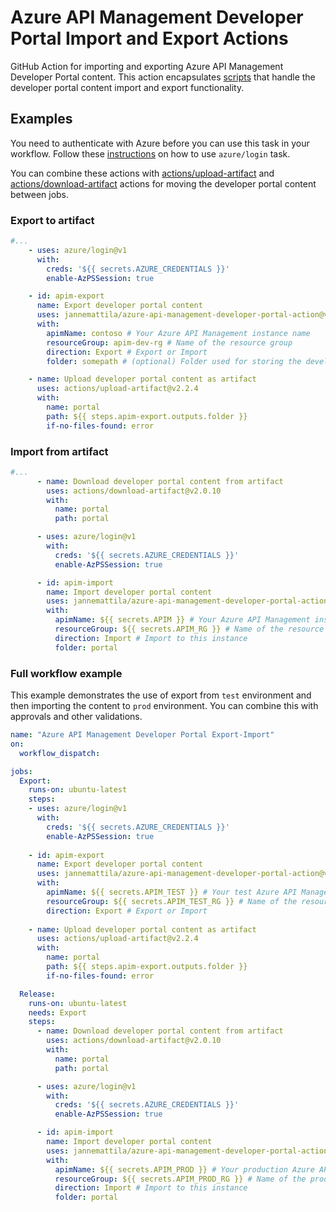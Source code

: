 # Azure API Management Developer Portal Import and Export Actions

GitHub Action for importing and exporting Azure API Management Developer Portal content.
This action encapsulates [scripts](https://github.com/JanneMattila/azure-api-management-developer-portal-import-and-export-scripts)
that handle the developer portal content import and export functionality.

## Examples

You need to authenticate with Azure before you can use this task in your workflow.
Follow these [instructions](https://github.com/Azure/login) on how to
use `azure/login` task.

You can combine these actions with 
[actions/upload-artifact](https://github.com/actions/upload-artifact) and
[actions/download-artifact](https://github.com/actions/download-artifact)
actions for moving the developer portal content between jobs.

### Export to artifact

```yml
#...
    - uses: azure/login@v1
      with:
        creds: '${{ secrets.AZURE_CREDENTIALS }}'
        enable-AzPSSession: true

    - id: apim-export
      name: Export developer portal content
      uses: jannemattila/azure-api-management-developer-portal-action@v1
      with:
        apimName: contoso # Your Azure API Management instance name
        resourceGroup: apim-dev-rg # Name of the resource group
        direction: Export # Export or Import
        folder: somepath # (optional) Folder used for storing the developer portal content

    - name: Upload developer portal content as artifact
      uses: actions/upload-artifact@v2.2.4
      with:
        name: portal
        path: ${{ steps.apim-export.outputs.folder }}
        if-no-files-found: error
```

### Import from artifact

```yml
#...
      - name: Download developer portal content from artifact
        uses: actions/download-artifact@v2.0.10
        with:
          name: portal
          path: portal

      - uses: azure/login@v1
        with:
          creds: '${{ secrets.AZURE_CREDENTIALS }}'
          enable-AzPSSession: true

      - id: apim-import
        name: Import developer portal content
        uses: jannemattila/azure-api-management-developer-portal-action@v1
        with:
          apimName: ${{ secrets.APIM }} # Your Azure API Management instance name
          resourceGroup: ${{ secrets.APIM_RG }} # Name of the resource group
          direction: Import # Import to this instance
          folder: portal
```

### Full workflow example

This example demonstrates the use of export from `test` environment
and then importing the content to `prod` environment. You
can combine this with approvals and other validations. 

```yml
name: "Azure API Management Developer Portal Export-Import"
on:
  workflow_dispatch:

jobs:
  Export:
    runs-on: ubuntu-latest
    steps:
    - uses: azure/login@v1
      with:
        creds: '${{ secrets.AZURE_CREDENTIALS }}'
        enable-AzPSSession: true
        
    - id: apim-export
      name: Export developer portal content
      uses: jannemattila/azure-api-management-developer-portal-action@v1
      with:
        apimName: ${{ secrets.APIM_TEST }} # Your test Azure API Management instance name
        resourceGroup: ${{ secrets.APIM_TEST_RG }} # Name of the resource group
        direction: Export # Export or Import
        
    - name: Upload developer portal content as artifact
      uses: actions/upload-artifact@v2.2.4
      with:
        name: portal
        path: ${{ steps.apim-export.outputs.folder }}
        if-no-files-found: error

  Release:
    runs-on: ubuntu-latest
    needs: Export
    steps:
      - name: Download developer portal content from artifact
        uses: actions/download-artifact@v2.0.10
        with:
          name: portal
          path: portal

      - uses: azure/login@v1
        with:
          creds: '${{ secrets.AZURE_CREDENTIALS }}'
          enable-AzPSSession: true

      - id: apim-import
        name: Import developer portal content
        uses: jannemattila/azure-api-management-developer-portal-action@v1
        with:
          apimName: ${{ secrets.APIM_PROD }} # Your production Azure API Management instance name
          resourceGroup: ${{ secrets.APIM_PROD_RG }} # Name of the production resource group
          direction: Import # Import to this instance
          folder: portal
```
